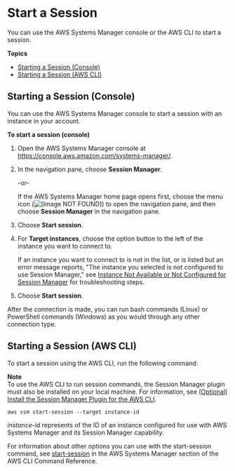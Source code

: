 # Start a Session<a name="session-manager-working-with-sessions-start"></a>

You can use the AWS Systems Manager console or the AWS CLI to start a session\.

**Topics**
+ [Starting a Session \(Console\)](#start-sys-console)
+ [Starting a Session \(AWS CLI\)](#sessions-start-cli)

## Starting a Session \(Console\)<a name="start-sys-console"></a>

You can use the AWS Systems Manager console to start a session with an instance in your account\.

**To start a session \(console\)**

1. Open the AWS Systems Manager console at [https://console\.aws\.amazon\.com/systems\-manager/](https://console.aws.amazon.com/systems-manager/)\.

1. In the navigation pane, choose **Session Manager**\.

   \-or\-

   If the AWS Systems Manager home page opens first, choose the menu icon \(![\[Image NOT FOUND\]](http://docs.aws.amazon.com/systems-manager/latest/userguide/images/menu-icon-small.png)\) to open the navigation pane, and then choose **Session Manager** in the navigation pane\.

1. Choose **Start session**\.

1. For **Target instances**, choose the option button to the left of the instance you want to connect to\.

   If an instance you want to connect to is not in the list, or is listed but an error message reports, "The instance you selected is not configured to use Session Manager," see [Instance Not Available or Not Configured for Session Manager](session-manager-troubleshooting.md#session-manager-troubleshooting-instances) for troubleshooting steps\.

1. Choose **Start session**\.

After the connection is made, you can run bash commands \(Linux\) or PowerShell commands \(Windows\) as you would through any other connection type\.

## Starting a Session \(AWS CLI\)<a name="sessions-start-cli"></a>

To start a session using the AWS CLI, run the following command:

**Note**  
To use the AWS CLI to run session commands, the Session Manager plugin must also be installed on your local machine\. For information, see [\(Optional\) Install the Session Manager Plugin for the AWS CLI](session-manager-working-with-install-plugin.md)\.

```
aws ssm start-session --target instance-id
```

*instance\-id* represents of the ID of an instance configured for use with AWS Systems Manager and its Session Manager capability\.

For information about other options you can use with the start\-session command, see [start\-session](https://docs.aws.amazon.com/cli/latest/reference/ssm/start-session.html) in the AWS Systems Manager section of the AWS CLI Command Reference\.